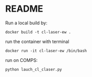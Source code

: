 # README

Run a local build by:

```
docker build -t cl-laser-ew .
```

run the container with terminal
```
docker run -it cl-laser-ew /bin/bash
```

run on COMPS:
```
python lauch_cl_claser.py
```